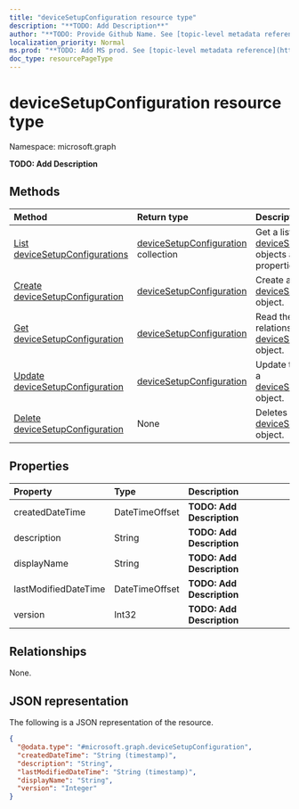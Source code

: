 ```yaml
---
title: "deviceSetupConfiguration resource type"
description: "**TODO: Add Description**"
author: "**TODO: Provide Github Name. See [topic-level metadata reference](https://msgo.azurewebsites.net/add/document/guidelines/metadata.html#topic-level-metadata)**"
localization_priority: Normal
ms.prod: "**TODO: Add MS prod. See [topic-level metadata reference](https://msgo.azurewebsites.net/add/document/guidelines/metadata.html#topic-level-metadata)**"
doc_type: resourcePageType
---
```


# deviceSetupConfiguration resource type

Namespace: microsoft.graph

**TODO: Add Description**

## Methods
|Method|Return type|Description|
|:---|:---|:---|
|[List deviceSetupConfigurations](../api/intune-devicesetupconfiguration-list.md)|[deviceSetupConfiguration](../resources/intune-devicesetupconfiguration.md) collection|Get a list of the [deviceSetupConfiguration](../resources/devicesetupconfiguration.md) objects and their properties.|
|[Create deviceSetupConfiguration](../api/intune-devicesetupconfiguration-create.md)|[deviceSetupConfiguration](../resources/intune-devicesetupconfiguration.md)|Create a new [deviceSetupConfiguration](../resources/intune-devicesetupconfiguration.md) object.|
|[Get deviceSetupConfiguration](../api/intune-devicesetupconfiguration-get.md)|[deviceSetupConfiguration](../resources/intune-devicesetupconfiguration.md)|Read the properties and relationships of a [deviceSetupConfiguration](../resources/intune-devicesetupconfiguration.md) object.|
|[Update deviceSetupConfiguration](../api/intune-devicesetupconfiguration-update.md)|[deviceSetupConfiguration](../resources/intune-devicesetupconfiguration.md)|Update the properties of a [deviceSetupConfiguration](../resources/intune-devicesetupconfiguration.md) object.|
|[Delete deviceSetupConfiguration](../api/intune-devicesetupconfiguration-delete.md)|None|Deletes a [deviceSetupConfiguration](../resources/intune-devicesetupconfiguration.md) object.|

## Properties
|Property|Type|Description|
|:---|:---|:---|
|createdDateTime|DateTimeOffset|**TODO: Add Description**|
|description|String|**TODO: Add Description**|
|displayName|String|**TODO: Add Description**|
|lastModifiedDateTime|DateTimeOffset|**TODO: Add Description**|
|version|Int32|**TODO: Add Description**|

## Relationships
None.

## JSON representation
The following is a JSON representation of the resource.
<!-- {
  "blockType": "resource",
  "keyProperty": "id",
  "@odata.type": "microsoft.graph.deviceSetupConfiguration",
  "baseType": "",
  "openType": false
}
-->
``` json
{
  "@odata.type": "#microsoft.graph.deviceSetupConfiguration",
  "createdDateTime": "String (timestamp)",
  "description": "String",
  "lastModifiedDateTime": "String (timestamp)",
  "displayName": "String",
  "version": "Integer"
}
```

